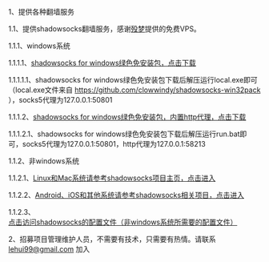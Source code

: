 1、提供各种翻墙服务

1.1、提供shadowsocks翻墙服务，感谢[殁梦](https://twitter.com/UfMeng)提供的免费VPS。

1.1.1、windows系统

1.1.1.1、[shadowsocks for windows绿色免安装包，点击下载](https://github.com/vpstunnel/downloads/raw/master/shadowsocks/shadowsocks.zip)

1.1.1.1.1、shadowsocks for windows绿色免安装包下载后解压运行local.exe即可（local.exe文件来自 https://github.com/clowwindy/shadowsocks-win32pack ），socks5代理为127.0.0.1:50801

1.1.1.2、[shadowsocks for windows绿色免安装包，内置http代理，点击下载](https://github.com/vpstunnel/downloads/raw/master/shadowsocks/shadowsocks_httpproxy.zip)

1.1.1.2.1、shadowsocks for windows绿色免安装包下载后解压运行run.bat即可，socks5代理为127.0.0.1:50801，http代理为127.0.0.1:58213

1.1.2、非windows系统

1.1.2.1、[Linux和Mac系统请参考shadowsocks项目主页，点击进入](https://github.com/clowwindy/shadowsocks)

1.1.2.2、[Android、iOS和其他系统请参考shadowsocks相关项目，点击进入](https://github.com/clowwindy/shadowsocks/wiki/Ports-and-Clients)

1.1.2.3、[点击访问shadowsocks的配置文件（非windows系统所需要的配置文件）](https://github.com/lehui99/vpstunnel/tree/master/shadowsocks)

2、招募项目管理维护人员，不需要有技术，只需要有热情。请联系 lehui99@gmail.com 加入
